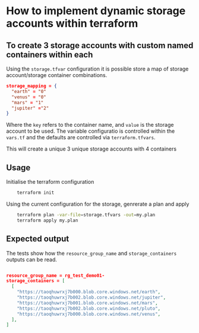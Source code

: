 # How to implement dynamic storage accounts within terraform

## To create 3 storage accounts with custom named containers within each

Using the `storage.tfvar` configuration it is possible store a map of storage account/storage container combinations.

```json
storage_mapping = {
  "earth" = "0"
  "venus" = "0"
  "mars" = "1"
  "jupiter" ="2"
}
```

Where the `key` refers to the container name, and `value` is the storage account to be used.
The variable configuratio is controlled within the `vars.tf` and the defaults are controlled via `terraform.tfvars`.

This will create a unique 3 unique storage accounts with 4 containers

## Usage

Initialise the terraform configuration

```bash
    terraform init
```

Using the current configuration for the storage, genrerate a plan and apply

```bash
    terraform plan -var-file=storage.tfvars -out=my.plan
    terraform apply my.plan
```

## Expected output

The tests show how the `resource_group_name` and `storage_containers` outputs can be read.

```json

resource_group_name = rg_test_demo01-
storage_containers = [
  [
    "https://taoqhuwrxj7b000.blob.core.windows.net/earth",
    "https://taoqhuwrxj7b002.blob.core.windows.net/jupiter",
    "https://taoqhuwrxj7b001.blob.core.windows.net/mars",
    "https://taoqhuwrxj7b002.blob.core.windows.net/pluto",
    "https://taoqhuwrxj7b000.blob.core.windows.net/venus",
  ],
]
```
